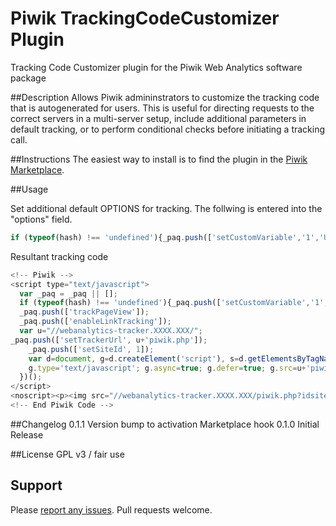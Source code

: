 # Piwik TrackingCodeCustomizer Plugin
Tracking Code Customizer plugin for the Piwik Web Analytics software package

##Description
Allows Piwik admininstrators to customize the tracking code that is autogenerated for users. This is useful for directing requests to the correct servers in a multi-server setup, include additional parameters in default tracking, or to perform conditional checks before initiating a tracking call. 

##Instructions
The easiest way to install is to find the plugin in the [Piwik Marketplace](http://plugins.piwik.org/).

##Usage

Set additional default OPTIONS for tracking. The follwing is entered into the "options" field.

```javascript
if (typeof(hash) !== 'undefined'){_paq.push(['setCustomVariable','1','U',hash,'visit']); _paq.push(['setUserId',hash]);};
```
Resultant tracking code
```javascript
<!-- Piwik -->
<script type="text/javascript">
  var _paq = _paq || [];
  if (typeof(hash) !== 'undefined'){_paq.push(['setCustomVariable','1','U',hash,'visit']); _paq.push(['setUserId',hash]);};
  _paq.push(['trackPageView']);
  _paq.push(['enableLinkTracking']);
  var u="//webanalytics-tracker.XXXX.XXX/";
_paq.push(['setTrackerUrl', u+'piwik.php']);
    _paq.push(['setSiteId', 1]);
    var d=document, g=d.createElement('script'), s=d.getElementsByTagName('script')[0];
    g.type='text/javascript'; g.async=true; g.defer=true; g.src=u+'piwik.js'; s.parentNode.insertBefore(g,s);
  })();
</script>
<noscript><p><img src="//webanalytics-tracker.XXXX.XXX/piwik.php?idsite=1" style="border:0;" alt="" /></p></noscript>
<!-- End Piwik Code -->
```

##Changelog
0.1.1 Version bump to activation Marketplace hook
0.1.0 Initial Release

##License
GPL v3 / fair use

## Support
Please [report any issues](https://github.com/jbrule/piwikplugin-TrackingCodeCustomizer/issues). Pull requests welcome.
